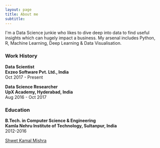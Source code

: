 ```yaml
---
layout: page
title: About me
subtitle: 
---
```


<script type="text/javascript" src="https://platform.linkedin.com/badges/js/profile.js" async defer></script>

I'm a Data Science junkie who likes to dive deep into data to find useful insights which can hugely impact a business. My arsenal includes Python, R, Machine Learning, Deep Learning & Data Visualisation.

### Work History  
**Data Scientist**<br>
**Exzeo Software Pvt. Ltd., India**<br>
Oct 2017 - Present

**Data Science Researcher**<br>
**UpX Academy, Hyderabad, India**<br>
Aug 2016 - Oct 2017

### Education 
**B.Tech. in Computer Science & Engineering**<br>
**Kamla Nehru Institute of Technology, Sultanpur, India**<br>
2012-2016


<div class="LI-profile-badge"  data-version="v1" data-size="medium" data-locale="en_US" data-type="vertical" data-theme="light" data-vanity="shwetkm"><a class="LI-simple-link" href='https://in.linkedin.com/in/shwetkm?trk=profile-badge'>Shwet Kamal Mishra</a></div>

